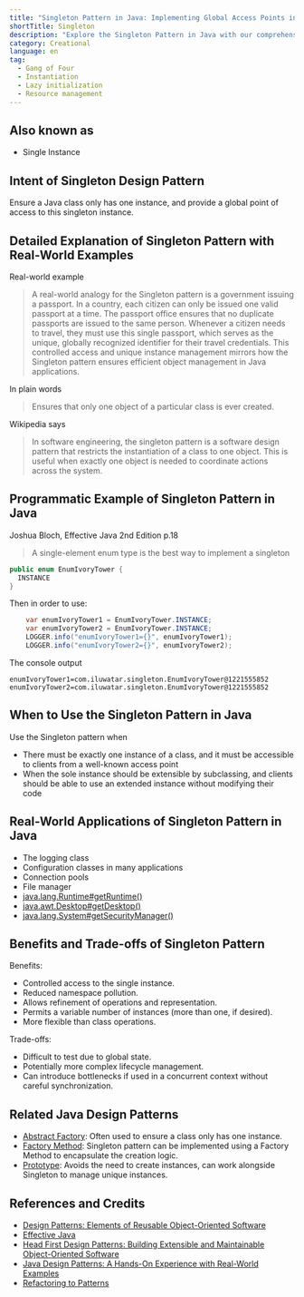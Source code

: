 ```yaml
---
title: "Singleton Pattern in Java: Implementing Global Access Points in Java Applications"
shortTitle: Singleton
description: "Explore the Singleton Pattern in Java with our comprehensive guide. Learn how to implement efficient object management for your Java applications, ensuring optimal use of resources and easy access with examples and detailed explanations."
category: Creational
language: en
tag:
  - Gang of Four
  - Instantiation
  - Lazy initialization
  - Resource management
---
```


## Also known as

* Single Instance

## Intent of Singleton Design Pattern

Ensure a Java class only has one instance, and provide a global point of access to this singleton instance.

## Detailed Explanation of Singleton Pattern with Real-World Examples

Real-world example

> A real-world analogy for the Singleton pattern is a government issuing a passport. In a country, each citizen can only be issued one valid passport at a time. The passport office ensures that no duplicate passports are issued to the same person. Whenever a citizen needs to travel, they must use this single passport, which serves as the unique, globally recognized identifier for their travel credentials. This controlled access and unique instance management mirrors how the Singleton pattern ensures efficient object management in Java applications.

In plain words

> Ensures that only one object of a particular class is ever created.

Wikipedia says

> In software engineering, the singleton pattern is a software design pattern that restricts the instantiation of a class to one object. This is useful when exactly one object is needed to coordinate actions across the system.

## Programmatic Example of Singleton Pattern in Java

Joshua Bloch, Effective Java 2nd Edition p.18

> A single-element enum type is the best way to implement a singleton

```java
public enum EnumIvoryTower {
  INSTANCE
}
```

Then in order to use:

```java
    var enumIvoryTower1 = EnumIvoryTower.INSTANCE;
    var enumIvoryTower2 = EnumIvoryTower.INSTANCE;
    LOGGER.info("enumIvoryTower1={}", enumIvoryTower1);
    LOGGER.info("enumIvoryTower2={}", enumIvoryTower2);
```

The console output

```
enumIvoryTower1=com.iluwatar.singleton.EnumIvoryTower@1221555852
enumIvoryTower2=com.iluwatar.singleton.EnumIvoryTower@1221555852
```

## When to Use the Singleton Pattern in Java

Use the Singleton pattern when

* There must be exactly one instance of a class, and it must be accessible to clients from a well-known access point
* When the sole instance should be extensible by subclassing, and clients should be able to use an extended instance without modifying their code

## Real-World Applications of Singleton Pattern in Java

* The logging class
* Configuration classes in many applications
* Connection pools
* File manager
* [java.lang.Runtime#getRuntime()](http://docs.oracle.com/javase/8/docs/api/java/lang/Runtime.html#getRuntime%28%29)
* [java.awt.Desktop#getDesktop()](http://docs.oracle.com/javase/8/docs/api/java/awt/Desktop.html#getDesktop--)
* [java.lang.System#getSecurityManager()](http://docs.oracle.com/javase/8/docs/api/java/lang/System.html#getSecurityManager--)

## Benefits and Trade-offs of Singleton Pattern

Benefits:

* Controlled access to the single instance.
* Reduced namespace pollution.
* Allows refinement of operations and representation.
* Permits a variable number of instances (more than one, if desired).
* More flexible than class operations.

Trade-offs:

* Difficult to test due to global state.
* Potentially more complex lifecycle management.
* Can introduce bottlenecks if used in a concurrent context without careful synchronization.

## Related Java Design Patterns

* [Abstract Factory](https://java-design-patterns.com/patterns/abstract-factory/): Often used to ensure a class only has one instance.
* [Factory Method](https://java-design-patterns.com/patterns/factory-method/): Singleton pattern can be implemented using a Factory Method to encapsulate the creation logic.
* [Prototype](https://java-design-patterns.com/patterns/prototype/): Avoids the need to create instances, can work alongside Singleton to manage unique instances.

## References and Credits

* [Design Patterns: Elements of Reusable Object-Oriented Software](https://amzn.to/3w0pvKI)
* [Effective Java](https://amzn.to/4cGk2Jz)
* [Head First Design Patterns: Building Extensible and Maintainable Object-Oriented Software](https://amzn.to/49NGldq)
* [Java Design Patterns: A Hands-On Experience with Real-World Examples](https://amzn.to/3yhh525)
* [Refactoring to Patterns](https://amzn.to/3VOO4F5)
